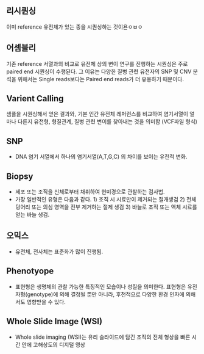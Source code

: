

## 리시퀀싱

이미 reference 유전체가 있는 종을 시퀀싱하는 것이욘ㅇㅂㅇ

## 어셈블리 

기존 reference 서열과의 비교로 유전체 상의 변이 연구를 진행하는 시퀀싱은 주로 paired end 시퀀싱이 수행된다. 
그 이유는 다양한 질병 관련 유전자의 SNP 및 CNV 분석을 위해서는 Single reads보다는 Paired end reads가 더 유용하기 때문이다. 

## Varient Calling 
샘플을 시퀀싱해서 얻은 결과와, 기본 인간 유전체 레퍼런스를 비교하여 염기서열이 얼마나 다른지 유전형, 형질관계, 질병 관련 변이를 찾아내는 것을 의미함
(VCF파일 형식)

## SNP 
- DNA 염기 서열에서 하나의 염기서열(A,T,G,C) 의 차이를 보이는 유전적 변화.


## Biopsy
- 세포 또는 조직을 신체로부터 채취하여 현미경으로 관찰하는 검사법. 
- 가장 일반적인 유형은 다음과 같다. 1) 조직 시 시료만이 제거되는 절개생검 2) 전체 덩어리 또는 의심 영역을 전부 제거하는 절제 생검 3) 바늘로 조직 또는 액체 시료를 얻는 바늘 생검. 

## 오믹스
- 유전체, 전사체는 표준화가 많이 진행됨. 

## Phenotyope 
- 표현형은 생명체의 관찰 가능한 특징적인 모습이나 성질을 의미한다. 표현형은 유전자형(genotype)에 의해 결정될 뿐만 아니라, 후천적으로 다양한 환경 인자에 의해서도 영향받을 수 있다. 


## Whole Slide Image (WSI)
- Whole slide imaging (WSI)는 유리 슬라이드에 담긴 조직의 전체 형상을 빠른 시간 안에 고해상도의 디지털 영상
